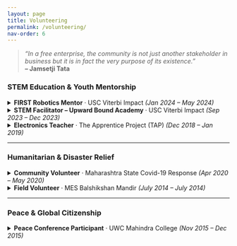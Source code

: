 ```yaml
---
layout: page
title: Volunteering
permalink: /volunteering/
nav-order: 6
---
```


<blockquote>
  <em>“In a free enterprise, the community is not just another stakeholder in business but it is in fact the very purpose of its existence.”</em><br/>
  <strong>– Jamsetji Tata</strong>
</blockquote>

<h3>STEM Education & Youth Mentorship</h3>

<details>
<summary><strong>FIRST Robotics Mentor</strong> · USC Viterbi Impact <em>(Jan 2024 – May 2024)</em></summary>
<br/>
<ul>
  <li>Mentored Team Humans 4501 (New Roads School, Santa Monica) through FIRST Robotics competition.</li>
  <li>Provided hands-on support in electronics, systems integration, PID tuning, programming, and manufacturing.</li>
  <li>Fostered critical thinking and teamwork in a competitive STEM environment for high school students.</li>
</ul>
</details>

<details>
<summary><strong>STEM Facilitator – Upward Bound Academy</strong> · USC Viterbi Impact <em>(Sep 2023 – Dec 2023)</em></summary>
<br/>
<ul>
  <li>Supported first-gen, low-income high school students through hands-on STEM workshops at Mt. San Antonio College.</li>
  <li>Led group sessions on building hydrogen cell toy cars, facilitating scientific learning through structured activities.</li>
  <li>Adapted instructional content to 9th–11th grade students with varied learning needs and experiences.</li>
</ul>
</details>

<details>
<summary><strong>Electronics Teacher</strong> · The Apprentice Project (TAP) <em>(Dec 2018 – Jan 2019)</em></summary>
<br/>
<ul>
  <li>Taught electronics to underprivileged schoolchildren at Maharshi Harkadas EMS and ADH Primary School (Pune) as part of a Teach for India-backed initiative.</li>
  <li>Designed and delivered hands-on sessions to spark interest in STEM fields and build basic circuit understanding.</li>
</ul>
</details>

<hr/>

<h3>Humanitarian & Disaster Relief</h3>

<details>
<summary><strong>Community Volunteer</strong> · Maharashtra State Covid-19 Response <em>(Apr 2020 – May 2020)</em></summary>
<br/>
<ul>
  <li>Volunteered during COVID-19 lockdown to assist with safe repatriation of 3000+ stranded migrant laborers across India.</li>
  <li>Documented passenger data (including for non-literate individuals) using detailed Excel records and pivot-table dashboards.</li>
  <li>Collaborated directly with DCP Purnima Gaikwad (Zone 3, Pune Police) to facilitate daily transportation logistics and policy tracking.</li>
</ul>
</details>

<details>
<summary><strong>Field Volunteer</strong> · MES Balshikshan Mandir <em>(July 2014 – July 2014)</em></summary>
<br/>
<ul>
  <li>Supported rural rice farmers during planting season through field labor and social service awareness initiatives.</li>
  <li>Recognized the health risks involved in paddy work (infections, poor wound healing) and advocated for student participation in agricultural volunteering.</li>
  <li>Gained appreciation for grassroots labor and economic barriers facing the rural farming community in India.</li>
</ul>
</details>

<hr/>

<h3>Peace & Global Citizenship</h3>

<details>
<summary><strong>Peace Conference Participant</strong> · UWC Mahindra College <em>(Nov 2015 – Dec 2015)</em></summary>
<br/>
<ul>
  <li>Represented India at the United Peace Youth Festival (UPYF), a global dialogue on peace and conflict resolution hosted at UWC Mahindra College.</li>
  <li>Engaged in intercultural learning and roundtable discussions with youth from 99+ countries to explore human rights and nonviolence principles.</li>
  <li>Shared personal stories and cultural insights while building frameworks for empathy, inclusion, and community-led peacebuilding.</li>
</ul>
</details>
